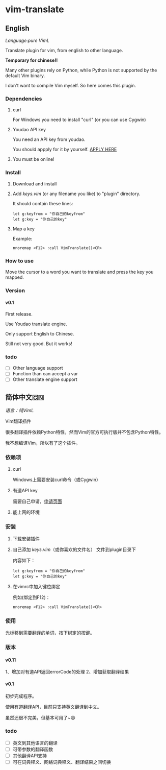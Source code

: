 # **vim-translate**

## **English**

*Language:pure VimL*

Translate plugin for vim, from english to other language.

**Temporary for chinese!!**

Many other plugins rely on Python, while Python is not supported by the default Vim binary.

I don't want to compile Vim myself. So here comes this plugin.

### Dependencies
1. curl

	For Windows you need to install "curl" (or you can use Cygwin)
2. Youdao API key

	You need an API key from youdao.

	You should appply for it by yourself. [APPLY HERE](http://fanyi.youdao.com/openapi?path=data-mode)
3. You must be online!

### Install
1. Download and install
2. Add _keys.vim_ (or any filename you like) to "plugin" directory.

	It should contain these lines:
	````viml
	let g:keyfrom = "你自己的keyfrom"
	let g:key = "你自己的key"
	````
3. Map a key

	Example:
	````viml
	nnoremap <F12> :call VimTranslate()<CR>
	````

### How to use

Move the cursor to a word you want to translate and press the key you mapped.

### Version

#### v0.1
First release.

Use Youdao translate engine.

Only support English to Chinese.

Still not very good. But it works!

### todo

- [ ] Other language support
- [ ] Function than can accept a var
- [ ] Other translate engine support

## **简体中文**:cn:

*语言：纯VimL*

Vim翻译插件

很多翻译插件依赖Python特性，然而Vim的官方可执行版并不包含Python特性。

我不想编译Vim，所以有了这个插件。

### 依赖项
1. curl

	Windows上需要安装curl命令（或Cygwin）

2. 有道API key

	需要自己申请，[申请页面](http://fanyi.youdao.com/openapi?path=data-mode)

3. 能上网的环境

### 安装
1. 下载安装插件

2. 自己添加 _keys.vim_（或你喜欢的文件名） 文件到plugin目录下

	内容如下：
	````viml
	let g:keyfrom = "你自己的keyfrom"
	let g:key = "你自己的key"
	````
3. 在vimrc中加入键位绑定

	例如(绑定到F12)：
	````viml
	nnoremap <F12> :call VimTranslate()<CR>
	````

### 使用

光标移到需要翻译的单词，按下绑定的按键。

### 版本

#### v0.11

1、增加对有道API返回errorCode的处理
2、增加获取翻译结果

#### v0.1

初步完成程序。

使用有道翻译API，目前只支持英文翻译到中文。

虽然还很不完美，但基本可用了~:smile:

### todo

- [ ] 英文到其他语言的翻译
- [ ] 可带参数的翻译函数
- [ ] 其他翻译API支持
- [ ] 可在词典释义、网络词典释义、翻译结果之间切换
